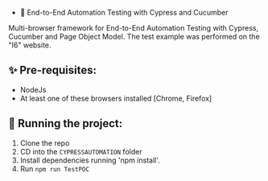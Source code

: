 - 👋 End-to-End Automation Testing with Cypress and Cucumber

Multi-browser framework for End-to-End Automation Testing with Cypress, Cucumber and Page Object Model.
The test example was performed on the "I6" website.

## ✨ Pre-requisites:

- NodeJs
- At least one of these browsers installed [Chrome, Firefox]

## 🔨 Running the project:

1. Clone the repo
2. CD into the `CYPRESSAUTOMATION` folder
3. Install dependencies running 'npm install'.
4. Run `npm run TestPOC`
